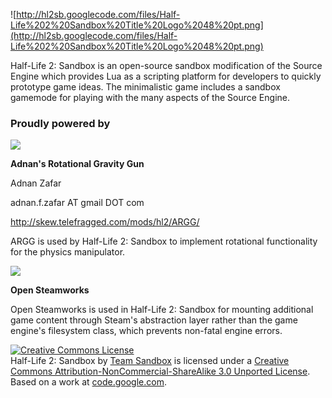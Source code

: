 ![http://hl2sb.googlecode.com/files/Half-Life%202%20Sandbox%20Title%20Logo%2048%20pt.png](http://hl2sb.googlecode.com/files/Half-Life%202%20Sandbox%20Title%20Logo%2048%20pt.png)



Half-Life 2: Sandbox is an open-source sandbox modification of the Source Engine which provides Lua as a scripting platform for developers to quickly prototype game ideas. The minimalistic game includes a sandbox gamemode for playing with the many aspects of the Source Engine.



### Proudly powered by ###

[![](http://skew.telefragged.com/mods/hl2/ARGG/ARGG_button.jpg)](http://skew.telefragged.com/mods/hl2/ARGG)

**Adnan's Rotational Gravity Gun**

Adnan Zafar

adnan.f.zafar AT gmail DOT com

http://skew.telefragged.com/mods/hl2/ARGG/

ARGG is used by Half-Life 2: Sandbox to implement rotational functionality for the physics manipulator.


[![](http://hl2sb-src.googlecode.com/files/opensteamworks_logo2.png)](http://opensteamworks.org/)

**Open Steamworks**

Open Steamworks is used in Half-Life 2: Sandbox for mounting additional game content through Steam's abstraction layer rather than the game engine's filesystem class, which prevents non-fatal engine errors.


<a href='http://creativecommons.org/licenses/by-nc-sa/3.0/'><img src='http://i.creativecommons.org/l/by-nc-sa/3.0/88x31.png' alt='Creative Commons License' /></a><br />Half-Life 2: Sandbox by <a href='http://code.google.com/p/hl2sb/'>Team Sandbox</a> is licensed under a <a href='http://creativecommons.org/licenses/by-nc-sa/3.0/'>Creative Commons Attribution-NonCommercial-ShareAlike 3.0 Unported License</a>.<br />Based on a work at <a href='http://code.google.com/p/hl2sb-src/'>code.google.com</a>.